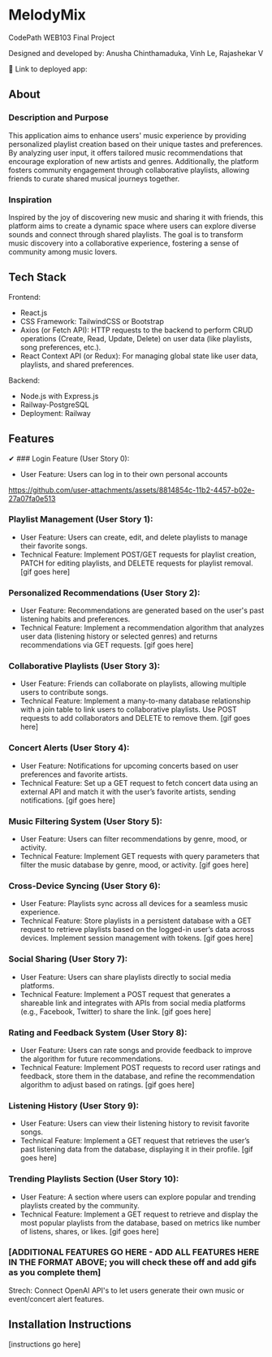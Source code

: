 # MelodyMix

CodePath WEB103 Final Project

Designed and developed by: Anusha Chinthamaduka, Vinh Le, Rajashekar V

🔗 Link to deployed app:

## About

### Description and Purpose

This application aims to enhance users' music experience by providing personalized playlist creation based on their unique tastes and preferences. By analyzing user input, it offers tailored music recommendations that encourage exploration of new artists and genres. Additionally, the platform fosters community engagement through collaborative playlists, allowing friends to curate shared musical journeys together.

### Inspiration

Inspired by the joy of discovering new music and sharing it with friends, this platform aims to create a dynamic space where users can explore diverse sounds and connect through shared playlists. The goal is to transform music discovery into a collaborative experience, fostering a sense of community among music lovers.

## Tech Stack

Frontend:
- React.js
- CSS Framework: TailwindCSS or Bootstrap
- Axios (or Fetch API): HTTP requests to the backend to perform CRUD operations (Create, Read, Update, Delete) on user data (like playlists, song preferences, etc.).
- React Context API (or Redux): For managing global state like user data, playlists, and shared preferences.

Backend:
- Node.js with Express.js
- Railway-PostgreSQL
- Deployment: Railway
  
## Features
 ✔ ### Login Feature (User Story 0):
 - User Feature: Users can log in to their own personal accounts


https://github.com/user-attachments/assets/8814854c-11b2-4457-b02e-27a07fa0e513


### Playlist Management (User Story 1): 
- User Feature: Users can create, edit, and delete playlists to manage their favorite songs.
- Technical Feature: Implement POST/GET requests for playlist creation, PATCH for editing playlists, and DELETE requests for playlist removal.
[gif goes here]
### Personalized Recommendations (User Story 2): 
- User Feature: Recommendations are generated based on the user's past listening habits and preferences.
- Technical Feature: Implement a recommendation algorithm that analyzes user data (listening history or selected genres) and returns recommendations via GET requests.
[gif goes here]
### Collaborative Playlists (User Story 3): 
- User Feature: Friends can collaborate on playlists, allowing multiple users to contribute songs.
- Technical Feature: Implement a many-to-many database relationship with a join table to link users to collaborative playlists. Use POST requests to add collaborators and DELETE to remove them.
[gif goes here]
### Concert Alerts (User Story 4): 
- User Feature: Notifications for upcoming concerts based on user preferences and favorite artists.
- Technical Feature: Set up a GET request to fetch concert data using an external API and match it with the user’s favorite artists, sending notifications.
[gif goes here]
### Music Filtering System (User Story 5): 
- User Feature: Users can filter recommendations by genre, mood, or activity.
- Technical Feature: Implement GET requests with query parameters that filter the music database by genre, mood, or activity.
[gif goes here]
### Cross-Device Syncing (User Story 6): 
- User Feature: Playlists sync across all devices for a seamless music experience.
- Technical Feature: Store playlists in a persistent database with a GET request to retrieve playlists based on the logged-in user’s data across devices. Implement session management with tokens.
[gif goes here]
### Social Sharing (User Story 7): 
- User Feature: Users can share playlists directly to social media platforms.
- Technical Feature: Implement a POST request that generates a shareable link and integrates with APIs from social media platforms (e.g., Facebook, Twitter) to share the link.
[gif goes here]
### Rating and Feedback System (User Story 8): 
- User Feature: Users can rate songs and provide feedback to improve the algorithm for future recommendations.
- Technical Feature: Implement POST requests to record user ratings and feedback, store them in the database, and refine the recommendation algorithm to adjust based on ratings.
[gif goes here]
### Listening History (User Story 9): 
- User Feature: Users can view their listening history to revisit favorite songs.
- Technical Feature: Implement a GET request that retrieves the user’s past listening data from the database, displaying it in their profile.
[gif goes here]
### Trending Playlists Section (User Story 10): 
- User Feature: A section where users can explore popular and trending playlists created by the community.
- Technical Feature: Implement a GET request to retrieve and display the most popular playlists from the database, based on metrics like number of listens, shares, or likes.
[gif goes here]


### [ADDITIONAL FEATURES GO HERE - ADD ALL FEATURES HERE IN THE FORMAT ABOVE; you will check these off and add gifs as you complete them]
Strech: Connect OpenAI API's to let users generate their own music or event/concert alert features.

## Installation Instructions

[instructions go here]
